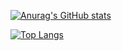[![Anurag's GitHub stats](https://github-readme-stats.vercel.app/api?username=Antonzo&show_icons=true&theme=dracula)](https://github.com/anuraghazra/Antonzo)


[![Top Langs](https://github-readme-stats.vercel.app/api/top-langs/?username=Antonzo&layout=pie&theme=dracula)](https://github.com/anuraghazra/Antonzo)
